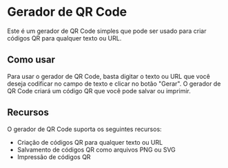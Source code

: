 # Gerador de QR Code

Este é um gerador de QR Code simples que pode ser usado para criar códigos QR para qualquer texto ou URL.

## Como usar

Para usar o gerador de QR Code, basta digitar o texto ou URL que você deseja codificar no campo de texto e clicar no botão "Gerar". O gerador de QR Code criará um código QR que você pode salvar ou imprimir.

## Recursos

O gerador de QR Code suporta os seguintes recursos:

* Criação de códigos QR para qualquer texto ou URL
* Salvamento de códigos QR como arquivos PNG ou SVG
* Impressão de códigos QR
